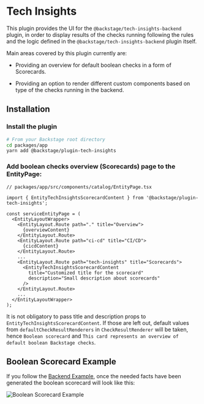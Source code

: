 # Tech Insights

This plugin provides the UI for the `@backstage/tech-insights-backend` plugin, in order to display results of the checks running following the rules and the logic defined in the `@backstage/tech-insights-backend` plugin itself.

Main areas covered by this plugin currently are:

- Providing an overview for default boolean checks in a form of Scorecards.

- Providing an option to render different custom components based on type of the checks running in the backend.

## Installation

### Install the plugin

```bash
# From your Backstage root directory
cd packages/app
yarn add @backstage/plugin-tech-insights
```

### Add boolean checks overview (Scorecards) page to the EntityPage:

```tsx
// packages/app/src/components/catalog/EntityPage.tsx

import { EntityTechInsightsScorecardContent } from '@backstage/plugin-tech-insights';

const serviceEntityPage = (
  <EntityLayoutWrapper>
    <EntityLayout.Route path="." title="Overview">
      {overviewContent}
    </EntityLayout.Route>
    <EntityLayout.Route path="ci-cd" title="CI/CD">
      {cicdContent}
    </EntityLayout.Route>
    ...
    <EntityLayout.Route path="tech-insights" title="Scorecards">
      <EntityTechInsightsScorecardContent
        title="Customized title for the scorecard"
        description="Small description about scorecards"
      />
    </EntityLayout.Route>
    ...
  </EntityLayoutWrapper>
);
```

It is not obligatory to pass title and description props to `EntityTechInsightsScorecardContent`. If those are left out, default values from `defaultCheckResultRenderers` in `CheckResultRenderer` will be taken, hence `Boolean scorecard` and `This card represents an overview of default boolean Backstage checks`.

## Boolean Scorecard Example

If you follow the [Backend Example](https://github.com/backstage/backstage/tree/master/plugins/tech-insights-backend#backend-example), once the needed facts have been generated the boolean scorecard will look like this:

![Boolean Scorecard Example](./docs/boolean-scorecard-example.png)
